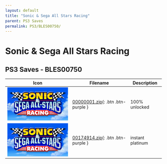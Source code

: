 ```yaml
---
layout: default
title: "Sonic & Sega All Stars Racing"
parent: PS3 Saves
permalink: PS3/BLES00750/
---
```

# Sonic & Sega All Stars Racing

## PS3 Saves - BLES00750

| Icon | Filename | Description |
|------|----------|-------------|
| ![Sonic & Sega All Stars Racing](ICON0.PNG) | [00000001.zip](00000001.zip){: .btn .btn-purple } | 100% unlocked |
| ![Sonic & Sega All Stars Racing](ICON0.PNG) | [00174914.zip](00174914.zip){: .btn .btn-purple } | instant platinum |
